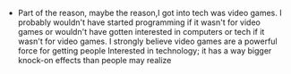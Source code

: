 
 - Part of the reason, maybe the reason,I got into tech was video games. 
 I probably wouldn't have started programming if it wasn't for video games or wouldn't have gotten interested in computers or tech if it wasn't for video games. I strongly believe video games are a powerful force for getting people Interested in technology; it has a way bigger knock-on effects than people may realize
 



  
